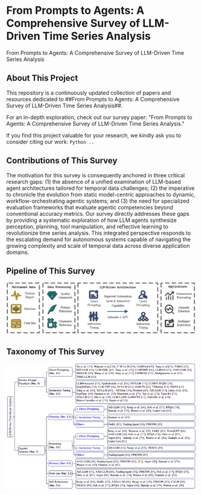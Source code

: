 # From Prompts to Agents: A Comprehensive Survey of LLM-Driven Time Series Analysis
From Prompts to Agents: A Comprehensive Survey of LLM-Driven Time Series Analysis


## About This Project
This repository is a continuously updated collection of papers and resources dedicated to ##From Prompts to Agents: A Comprehensive Survey of LLM-Driven Time Series Analysis##.

For an in-depth exploration, check out our survey paper: "From Prompts to Agents: A Comprehensive Survey of LLM-Driven Time Series Analysis."

If you find this project valuable for your research, we kindly ask you to consider citing our work:
`
Python ..
`

## Contributions of This Survey
The motivation for this survey is consequently anchored in three critical research gaps: (1) the absence of a unified examination of LLM-based agent architectures tailored for temporal data challenges; (2) the imperative to chronicle the evolution from static model-centric approaches to dynamic, workflow-orchestrating agentic systems; and (3) the need for specialized evaluation frameworks that evaluate agentic competencies beyond conventional accuracy metrics. Our survey directly addresses these gaps by providing a systematic exploration of how LLM agents synthesize perception, planning, tool manipulation, and reflective learning to revolutionize time series analysis. This integrated perspective responds to the escalating demand for autonomous systems capable of navigating the growing complexity and scale of temporal data across diverse application domains.

## Pipeline of This Survey

<p align="center">
  <img src="fig_3_1.png" alt="The pipeline of LLM-Driven time series analysis from prompts to agents Architecture" width="1000"/>
</p>


## Taxonomy of This Survey

<p align="center">
  <img src="tax.png" alt="axonomy of LLM-Driven time series analysis from prompts to agents" width="1000"/>
</p>
